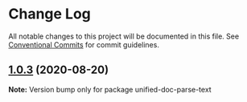 # Change Log

All notable changes to this project will be documented in this file.
See [Conventional Commits](https://conventionalcommits.org) for commit guidelines.

## [1.0.3](https://github.com/unified-doc/unified-doc/compare/unified-doc-parse-text@1.0.2...unified-doc-parse-text@1.0.3) (2020-08-20)

**Note:** Version bump only for package unified-doc-parse-text
